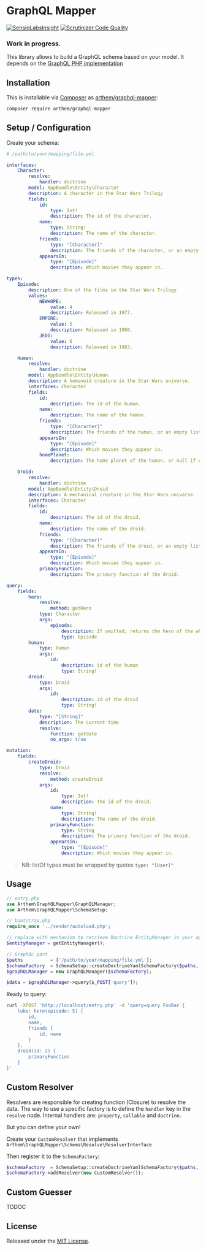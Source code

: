 # GraphQL Mapper

[![SensioLabsInsight](https://insight.sensiolabs.com/projects/18bf298d-a139-4185-afdb-9226dfd2dc8c/mini.png)](https://insight.sensiolabs.com/projects/18bf298d-a139-4185-afdb-9226dfd2dc8c)
[![Scrutinizer Code Quality](https://scrutinizer-ci.com/g/4rthem/graphql-mapper/badges/quality-score.png?b=master)](https://scrutinizer-ci.com/g/4rthem/graphql-mapper/?branch=master)

### Work in progress.

This library allows to build a GraphQL schema based on your model.
It depends on the [GraphQL PHP implementation](https://github.com/webonyx/graphql-php)

## Installation

This is installable via [Composer](https://getcomposer.org/) as [arthem/graphql-mapper](https://packagist.org/packages/arthem/graphql-mapper):

```bash
composer require arthem/graphql-mapper
```

## Setup / Configuration

Create your schema:

```yaml
# /path/to/your/mapping/file.yml

interfaces:
    Character:
        resolve:
            handler: doctrine
        model: AppBundle\Entity\Character
        description: A character in the Star Wars Trilogy
        fields:
            id:
                type: Int!
                description: The id of the character.
            name:
                type: String!
                description: The name of the character.
            friends:
                type: "[Character]"
                description: The friends of the character, or an empty list if they have none.
            appearsIn:
                type: "[Episode]"
                description: Which movies they appear in.

types:
    Episode:
        description: One of the films in the Star Wars Trilogy
        values:
            NEWHOPE:
                value: 4
                description: Released in 1977.
            EMPIRE:
                value: 5
                description: Released in 1980.
            JEDI:
                value: 6
                description: Released in 1983.

    Human:
        resolve:
            handler: doctrine
        model: AppBundle\Entity\Human
        description: A humanoid creature in the Star Wars universe.
        interfaces: Character
        fields:
            id:
                description: The id of the human.
            name:
                description: The name of the human.
            friends:
                type: "[Character]"
                description: The friends of the human, or an empty list if they have none.
            appearsIn:
                type: "[Episode]"
                description: Which movies they appear in.
            homePlanet:
                description: The home planet of the human, or null if unknown.

    Droid:
        resolve:
            handler: doctrine
        model: AppBundle\Entity\Droid
        description: A mechanical creature in the Star Wars universe.
        interfaces: Character
        fields:
            id:
                description: The id of the droid.
            name:
                description: The name of the droid.
            friends:
                type: "[Character]"
                description: The friends of the droid, or an empty list if they have none.
            appearsIn:
                type: "[Episode]"
                description: Which movies they appear in.
            primaryFunction:
                description: The primary function of the droid.

query:
    fields:
        hero:
            resolve:
                method: getHero
            type: Character
            args:
                episode:
                    description: If omitted, returns the hero of the whole saga. If provided, returns the hero of that particular episode.
                    type: Episode
        human:
            type: Human
            args:
                id:
                    description: id of the human
                    type: String!
        droid:
            type: Droid
            args:
                id:
                    description: id of the droid
                    type: String!
        date:
            type: "[String]"
            description: The current time
            resolve:
                function: getdate
                no_args: true

mutation:
    fields:
        createDroid:
            type: Droid
            resolve:
                method: createDroid
            args:
                id:
                    type: Int!
                    description: The id of the droid.
                name:
                    type: String!
                    description: The name of the droid.
                primaryFunction:
                    type: String
                    description: The primary function of the droid.
                appearsIn:
                    type: "[Episode]"
                    description: Which movies they appear in.

```

> NB: listOf types must be wrapped by quotes `type: "[User]"`

## Usage

```php
// entry.php
use Arthem\GraphQLMapper\GraphQLManager;
use Arthem\GraphQLMapper\SchemaSetup;

// bootstrap.php
require_once '../vendor/autoload.php';

// replace with mechanism to retrieve Doctrine EntityManager in your app
$entityManager = getEntityManager();

// GraphQL part
$paths          = ['/path/to/your/mapping/file.yml'];
$schemaFactory  = SchemaSetup::createDoctrineYamlSchemaFactory($paths, $entityManager);
$graphQLManager = new GraphQLManager($schemaFactory);

$data = $graphQLManager->query($_POST['query']);
```

Ready to query:

```bash
curl -XPOST 'http://localhost/entry.php' -d 'query=query FooBar {
    luke: hero(episode: 5) {
        id,
        name,
        friends {
            id, name
        }
    },
    droid(id: 2) {
        primaryFunction
    }
}'
```

## Custom Resolver

Resolvers are responsible for creating function (Closure) to resolve the data.
The way to use a specific factory is to define the `handler` key in the `resolve` node.
Internal handlers are: `property`, `callable` and `doctrine`.

But you can define your own!

Create your `CustomResolver` that implements `Arthem\GraphQLMapper\Schema\Resolve\ResolverInterface`

Then register it to the `SchemaFactory`:

```php
$schemaFactory  = SchemaSetup::createDoctrineYamlSchemaFactory($paths, $entityManager);
$schemaFactory->addResolver(new CustomResolver());
```

## Custom Guesser

TODOC

## License

Released under the [MIT License](LICENSE).
